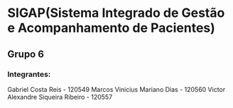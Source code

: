 # SIGAP(Sistema Integrado de Gestão e Acompanhamento de Pacientes)
## Grupo 6
### Integrantes:
Gabriel Costa Reis - 120549
Marcos Vinicius Mariano Dias - 120560
Victor Alexandre Siqueira Ribeiro - 120557

